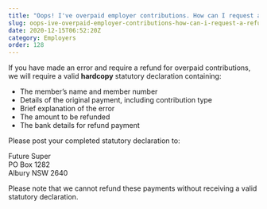 ```yaml
---
title: "Oops! I've overpaid employer contributions. How can I request a refund?"
slug: oops-ive-overpaid-employer-contributions-how-can-i-request-a-refund
date: 2020-12-15T06:52:20Z
category: Employers
order: 128
---
```


If you have made an error and require a refund for overpaid contributions, we will require a valid **hardcopy** statutory declaration containing:

*   The member’s name and member number
*   Details of the original payment, including contribution type
*   Brief explanation of the error
*   The amount to be refunded
*   The bank details for refund payment 

Please post your completed statutory declaration to: 

Future Super  
PO Box 1282  
Albury NSW 2640

Please note that we cannot refund these payments without receiving a valid statutory declaration.
